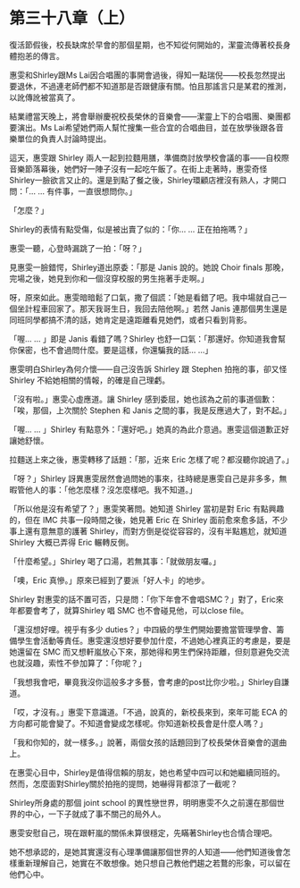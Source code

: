 # 第三十八章（上）

復活節假後，校長缺席於早會的那個星期，也不知從何開始的，潔靈流傳著校長身體抱恙的傳言。

惠雯和Shirley跟Ms Lai因合唱團的事開會過後，得知一點瑞倪——校長忽然提出要退休，不過連老師們都不知道那是否跟健康有關。怕且那謠言只是某君的推測，以訛傳訛被當真了。

結業禮當天晚上，將會舉辦慶祝校長榮休的音樂會——潔靈上下的合唱團、樂團都要演出。Ms Lai希望她們兩人幫忙搜集一些合宜的合唱曲目，並在放學後跟各音樂單位的負責人討論時提出。

這天，惠雯跟 Shirley 兩人一起到拉麵用膳，準備商討放學校會議的事——自校際音樂節落幕後，她們好一陣子沒有一起吃午飯了。在街上走著時，惠雯奇怪Shirley一臉欲言又止的。還是到點了餐之後，Shirley環顧店裡沒有熟人，才開口問：「… … 有件事，一直很想問你。」

「怎麼？」

Shirley的表情有點受傷，似是被出賣了似的：「你… … 正在拍拖嗎？」

惠雯一聽，心登時漏跳了一拍：「呀？」

見惠雯一臉錯愕，Shirley道出原委：「那是 Janis 說的。她說 Choir finals 那晚，完場之後，她見到你和一個沒穿校服的男生拖著手走啊。」

呀，原來如此。惠雯暗暗鬆了口氣，撒了個謊：「她是看錯了吧。我中場就自己一個坐計程車回家了。那天我哥生日，我回去陪他啊。」若然 Janis 連那個男生還是同班同學都搞不清的話，她肯定是遠距離看見她們，或者只看到背影。

「喔… … 」即是 Janis 看錯了嗎？Shirley 也舒一口氣：「那還好。你知道我會幫你保密，也不會過問什麼。要是這樣，你還騙我的話… …」

惠雯明白Shirley為何介懷——自己沒告訴 Shirley 跟 Stephen 拍拖的事，卻又怪 Shirley 不給她相關的情報，的確是自己理虧。

「沒有啦。」惠雯心虛應道。讓 Shirley 感到委屈，她也該為之前的事道個歉：「唉，那個，上次關於 Stephen 和 Janis 之間的事，我是反應過大了，對不起。」

「喔… … 」Shirley 有點意外：「還好吧。」她真的為此介意過。惠雯這個道歉正好讓她舒懷。

拉麵送上來之後，惠雯轉移了話題：「那，近來 Eric 怎樣了呢？都沒聽你說過了。」

「呀？」Shirley 訝異惠雯居然會過問她的事來，往時總是惠雯自己是非多多，無暇管他人的事：「他怎麼樣？沒怎麼樣吧。我不知道。」

「所以他是沒有希望了？」惠雯笑著問。她知道 Shirley 當初是對 Eric 有點興趣的，但在 IMC 共事一段時間之後，她見著 Eric 在 Shirley 面前愈來愈多話，不少事上還有意無意的護著 Shirley，而對方倒是從從容容的，沒有半點尷尬，就知道 Shirley 大概已弄得 Eric 輾轉反側。

「什麼希望。」Shirley 喝了口湯，若無其事：「就做朋友囉。」

「噢，Eric 真慘。」原來已經到了要派「好人卡」的地步。

Shirley 對惠雯的話不置可否，只是問：「你下年會不會唱SMC？」對了，Eric來年都要會考了，就算Shirley 唱 SMC 也不會碰見他，可以close file。

「還沒想好哩。視乎有多少 duties？」中四級的學生們開始要擔當管理學會、籌備學生會活動等責任。惠雯還沒想好要參加什麼，不過她心裡真正的考慮是，要是她還留在 SMC 而又想軒嵐放心下來，那她得和男生們保持距離，但刻意避免交流也就沒趣，索性不參加算了：「你呢？」

「我想我會吧，畢竟我沒你這般多才多藝，會考慮的post比你少啦。」Shirley自謙道。

「哎，才沒有。」惠雯下意識道。「不過，說真的，新校長來到，來年可能 ECA 的方向都可能會變了。不知道會變成怎樣呢。你知道新校長會是什麼人嗎？」

「我和你知的，就一樣多。」說著，兩個女孩的話題回到了校長榮休音樂會的選曲上。

在惠雯心目中，Shirley是值得信賴的朋友，她也希望中四可以和她繼續同班的。然而，怎麼面對Shirley關於拍拖的提問，她嚇得背都涼了一截呢？

Shirley所身處的那個 joint school 的異性戀世界，明明惠雯不久之前還在那個世界的中心，一下子就成了事不關己的局外人。

惠雯安慰自己，現在跟軒嵐的關係未算很穩定，先瞞著Shirley也合情合理吧。

她不想承認的，是她其實還沒有心理準備讓那個世界的人知道——他們知道後會怎樣重新理解自己，她實在不敢想像。她只想自己教他們趨之若鶩的形象，可以留在他們心中。


